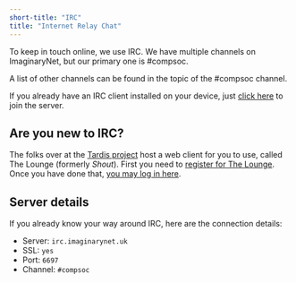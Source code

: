 ```yaml
---
short-title: "IRC"
title: "Internet Relay Chat"
---
```


To keep in touch online, we use IRC. We have multiple channels on ImaginaryNet, but our primary one is #compsoc.

A list of other channels can be found in the topic of the #compsoc channel.

If you already have an IRC client installed on your device, just [click here](ircs://irc.imaginarynet.uk/#compsoc) to join the server.

## Are you new to IRC?

The folks over at the [Tardis project](https://tardis.ed.ac.uk/) host a web client for you to use, called The Lounge (formerly _Shout_). First you need to [register for The Lounge](https://shout-register.tardis.ed.ac.uk/). Once you have done that, [you may log in here](https://shout.tardis.ed.ac.uk).

## Server details

If you already know your way around IRC, here are the connection details:

* Server: `irc.imaginarynet.uk`
* SSL: `yes`
* Port: `6697`
* Channel: `#compsoc`